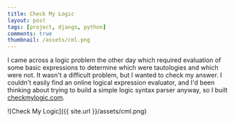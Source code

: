 ```yaml
---
title: Check My Logic
layout: post
tags: [project, django, python]
comments: true
thumbnail: /assets/cml.png
---
```


I came across a logic problem the other day which required evaluation of some basic expressions to determine which were tautologies and which were not. It wasn't a difficult problem, but I wanted to check my answer. I couldn't easily find an online logical expression evaluator, and I'd been thinking about trying to build a simple logic syntax parser anyway, so I built [checkmylogic.com](http://checkmylogic.com/).

![Check My Logic]({{ site.url }}/assets/cml.png)

